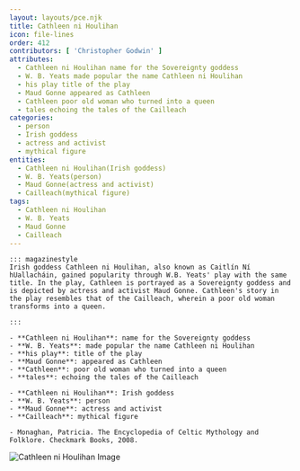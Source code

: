 ```yaml
---
layout: layouts/pce.njk
title: Cathleen ni Houlihan
icon: file-lines
order: 412
contributors: [ 'Christopher Godwin' ]
attributes:
  - Cathleen ni Houlihan name for the Sovereignty goddess
  - W. B. Yeats made popular the name Cathleen ni Houlihan
  - his play title of the play
  - Maud Gonne appeared as Cathleen
  - Cathleen poor old woman who turned into a queen
  - tales echoing the tales of the Cailleach
categories:
  - person
  - Irish goddess
  - actress and activist
  - mythical figure
entities:
  - Cathleen ni Houlihan(Irish goddess)
  - W. B. Yeats(person)
  - Maud Gonne(actress and activist)
  - Cailleach(mythical figure)
tags:
  - Cathleen ni Houlihan
  - W. B. Yeats
  - Maud Gonne
  - Cailleach
---
```

``` tab [group1:Info]
::: magazinestyle
Irish goddess Cathleen ni Houlihan, also known as Caitlín Ní hUallacháin, gained popularity through W.B. Yeats' play with the same title. In the play, Cathleen is portrayed as a Sovereignty goddess and is depicted by actress and activist Maud Gonne. Cathleen's story in the play resembles that of the Cailleach, wherein a poor old woman transforms into a queen.

:::
```
``` tab [group1:Attributes]
- **Cathleen ni Houlihan**: name for the Sovereignty goddess
- **W. B. Yeats**: made popular the name Cathleen ni Houlihan
- **his play**: title of the play
- **Maud Gonne**: appeared as Cathleen
- **Cathleen**: poor old woman who turned into a queen
- **tales**: echoing the tales of the Cailleach
```
``` tab [group1:Entities]
- **Cathleen ni Houlihan**: Irish goddess
- **W. B. Yeats**: person
- **Maud Gonne**: actress and activist
- **Cailleach**: mythical figure
```
``` tab [group1:Sources]
- Monaghan, Patricia. The Encyclopedia of Celtic Mythology and Folklore. Checkmark Books, 2008.
```
![Cathleen ni Houlihan Image](https://upload.wikimedia.org/wikipedia/commons/thumb/2/26/AbbeyPosterOpeningNight.jpg/1200px-AbbeyPosterOpeningNight.jpg)
